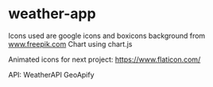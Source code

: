 # weather-app

Icons used are google icons and boxicons
background from www.freepik.com
Chart using chart.js

Animated icons for next project: https://www.flaticon.com/

API:
WeatherAPI
GeoApify